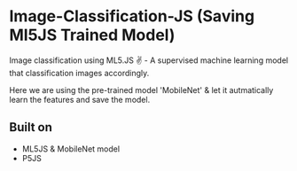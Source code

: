 # Image-Classification-JS (Saving Ml5JS Trained Model)
Image classification using ML5.JS ✌️ - A supervised machine learning model that classification images accordingly.

Here we are using the pre-trained model 'MobileNet' & let it autmatically learn the features and save the model.

## Built on
- ML5JS & MobileNet model
- P5JS
